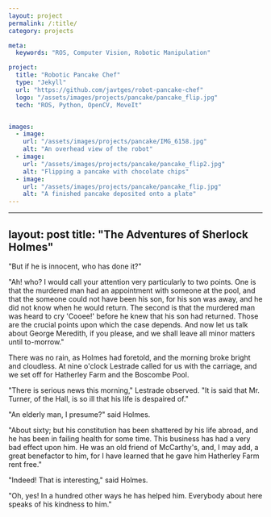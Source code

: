 ```yaml
---
layout: project
permalink: /:title/
category: projects

meta:
  keywords: "ROS, Computer Vision, Robotic Manipulation"

project:
  title: "Robotic Pancake Chef"
  type: "Jekyll"
  url: "https://github.com/javtges/robot-pancake-chef"
  logo: "/assets/images/projects/pancake/pancake_flip.jpg"
  tech: "ROS, Python, OpenCV, MoveIt"


images:
  - image:
    url: "/assets/images/projects/pancake/IMG_6158.jpg"
    alt: "An overhead view of the robot"
  - image:
    url: "/assets/images/projects/pancake/pancake_flip2.jpg"
    alt: "Flipping a pancake with chocolate chips"
  - image:
    url: "/assets/images/projects/pancake/pancake_flip.jpg"
    alt: "A finished pancake deposited onto a plate"
---
```



<!-- <p>In this project, a Franka Emika Panda robot arm was programmed to auntonomously cook pancakes.</p>
<br>
<p>Given a spatula and a bottle of pancake batter, the robot is able to manipulate the tools, flip the pancake, and serve it onto a plate.</p>
<br>
<p>My primary role in this project was designing and implimenting the perception pipeline that senses where tools are located, the pancake location to assist with flipping & lifting the pancake, and auntonomously determining when the pancake should be flipped.</p>
<br>

<p>The perception pipeline begins with an Intel Realsense D435i camera, which provides an RGB-D image. This depth data allows the pancake to be found using OpenCV contour recognition, in 3-Dimensions relative to the camera. The camera's coordinate frame is linked to the robot's coordinate frame via an AprilTag a fixed distance from the robot base. The tools are located via AprilTags as well, provided the tag is visible the pipeline is able to determine the 6-DOF pose of the object without any depth data.</p>
<br>

![test image](/assets/images/projects/pancake/pancake_flip.jpg)

<p>Once the pancake is put onto the griddle, the perception pipeline begins counting the bubbles that appear on the pancake's surface, much like a human would determine when it's time to flip the pancake.</p>
<br>

<p>This perception pipeline is integrated into ROS Noetic, which controls the arm using the MoveIt! control package. Motion planning is accomplished by specifying a target pose and using an RRT to plan a set of joint states that bring the robot to the pose while abiding by planning scene constraints (the table, the camera, etc).</p>
<br>

<p>Final results yield a program that is able to successfully make pancakes auntonomously with high rates of success. Future work may involve adding toppings, or flipping the pancake in the air with a frying pan rather than a spatula.</p>
<br> -->

---
layout: post
title: "The Adventures of Sherlock Holmes"
---

"But if he is innocent, who has done it?"

"Ah! who? I would call your attention very particularly to two points. One is that the murdered man had an appointment with someone at the pool, and that the someone could not have been his son, for his son was away, and he did not know when he would return. The second is that the murdered man was heard to cry 'Cooee!' before he knew that his son had returned. Those are the crucial points upon which the case depends. And now let us talk about George Meredith, if you please, and we shall leave all minor matters until to-morrow."

There was no rain, as Holmes had foretold, and the morning broke bright and cloudless. At nine o'clock Lestrade called for us with the carriage, and we set off for Hatherley Farm and the Boscombe Pool.

"There is serious news this morning," Lestrade observed. "It is said that Mr. Turner, of the Hall, is so ill that his life is despaired of."

"An elderly man, I presume?" said Holmes.

"About sixty; but his constitution has been shattered by his life abroad, and he has been in failing health for some time. This business has had a very bad effect upon him. He was an old friend of McCarthy's, and, I may add, a great benefactor to him, for I have learned that he gave him Hatherley Farm rent free."

"Indeed! That is interesting," said Holmes.

"Oh, yes! In a hundred other ways he has helped him. Everybody about here speaks of his kindness to him."